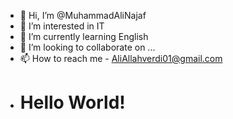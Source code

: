 - 👋 Hi, I’m @MuhammadAliNajaf
- 👀 I’m interested in IT
- 🌱 I’m currently learning English
- 💞️ I’m looking to collaborate on ...
- 📫 How to reach me - AliAllahverdi01@gmail.com
- <h1>Hello World!</h1>

<!---
MuhammadAliNajaf/MuhammadAliNajaf is a ✨ special ✨ repository because its `README.md` (this file) appears on your GitHub profile.
You can click the Preview link to take a look at your changes.
--->
